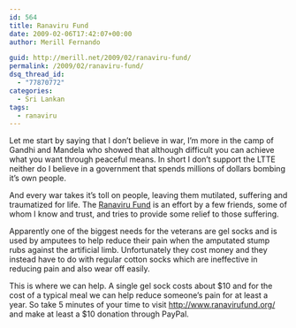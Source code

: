 ```yaml
---
id: 564
title: Ranaviru Fund
date: 2009-02-06T17:42:07+00:00
author: Merill Fernando

guid: http://merill.net/2009/02/ranaviru-fund/
permalink: /2009/02/ranaviru-fund/
dsq_thread_id:
  - "77870772"
categories:
  - Sri Lankan
tags:
  - ranaviru
---
```

<p>Let me start by saying that I don’t believe in war, I’m more in the camp of Gandhi and Mandela who showed that although difficult you can achieve what you want through peaceful means. In short I don’t support the LTTE neither do I believe in a government that spends millions of dollars bombing it’s own people.</p>  <p>And every war takes it’s toll on people, leaving them mutilated, suffering and traumatized for life. The <a href="http://www.ranavirufund.org">Ranaviru Fund</a> is an effort by a few friends, some of whom I know and trust, and tries to provide some relief to those suffering.</p>  <p>Apparently one of the biggest needs for the veterans are gel socks and is used by amputees to help reduce their pain when the amputated stump rubs against the artificial limb. Unfortunately they cost money and they instead have to do with regular cotton socks which are ineffective in reducing pain and also wear off easily.</p>  <p>This is where we can help. A single gel sock costs about $10 and for the cost of a typical meal</font> we can help reduce someone’s pain for at least a year. So take 5 minutes of your time to visit <a title="http://www.ranavirufund.org/index.html" href="http://www.ranavirufund.org">http://www.ranavirufund.org/</a> and make at least a $10 donation through PayPal.</p>